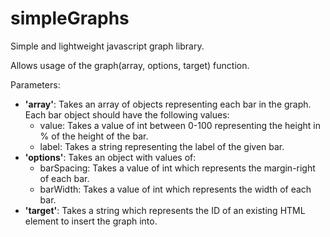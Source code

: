 # simpleGraphs
Simple and lightweight javascript graph library.

Allows usage of the graph(array, options, target) function.

Parameters:
<ul>
<li>
  <strong>'array'</strong>: Takes an array of objects representing each bar in the graph. Each bar object should have the following values:
  <ul>
    <li>value: Takes a value of int between 0-100 representing the height in % of the height of the bar.</li>
    <li>label: Takes a string representing the label of the given bar.</li>
  </ul>
</li>

<li>
  <strong>'options'</strong>: Takes an object with values of:
  <ul>
    <li>barSpacing: Takes a value of int which represents the margin-right of each bar.</li>
    <li>barWidth: Takes a value of int which represents the width of each bar.</li>
  </ul>
</li>

<li>
  <strong>'target'</strong>: Takes a string which represents the ID of an existing HTML element to insert the graph into.
</li>
</ul>
